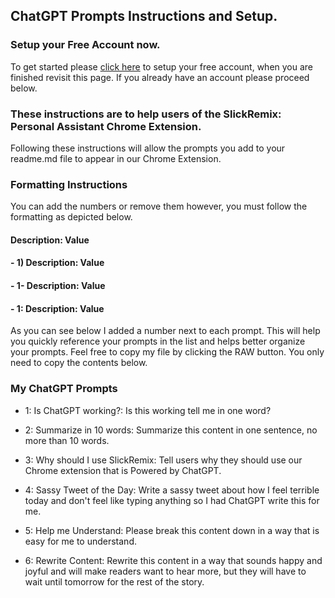 ## ChatGPT Prompts Instructions and Setup.
### Setup  your Free Account now.
To get started please [click here](https://github.com/signup?ref_cta=Sign+up&ref_loc=header+logged+out&ref_page=%2F&source=header-home) to setup your free account, when you are finished revisit this page. If you already have an account please proceed below.

### These instructions are to help users of the SlickRemix: Personal Assistant Chrome Extension. 
Following these instructions will allow the prompts you add to your readme.md file to appear in our Chrome Extension. 

### Formatting Instructions
You can add the numbers or remove them however, you must follow the formatting as depicted below.

#### Description: Value
#### - 1) Description: Value
#### - 1- Description: Value
#### - 1: Description: Value

As you can see below I added a number next to each prompt. This will help you quickly reference your prompts in the list and helps better organize your prompts. Feel free to copy my file by clicking the RAW button. You only need to copy the contents below.

### My ChatGPT Prompts

- 1: Is ChatGPT working?: Is this working tell me in one word?

- 2: Summarize in 10 words: Summarize this content in one sentence, no more than 10 words.

- 3: Why should I use SlickRemix: Tell users why they should use our Chrome extension that is Powered by ChatGPT.

- 4: Sassy Tweet of the Day: Write a sassy tweet about how I feel terrible today and don't feel like typing anything so I had ChatGPT write this for me.

- 5: Help me Understand: Please break this content down in a way that is easy for me to understand.

- 6: Rewrite Content: Rewrite this content in a way that sounds happy and joyful and will make readers want to hear more, but they will have to wait until tomorrow for the rest of the story.
